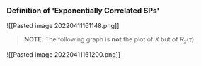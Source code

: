 ### Definition of 'Exponentially Correlated SPs'
![[Pasted image 20220411161148.png]]

> **NOTE**:
> The following graph is **not** the plot of $X$ but of $R_x(\tau)$

![[Pasted image 20220411161200.png]]
